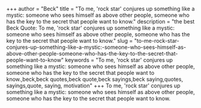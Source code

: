 +++
author = "Beck"
title = "To me, 'rock star' conjures up something like a mystic: someone who sees himself as above other people, someone who has the key to the secret that people want to know."
description = "the best Beck Quote: To me, 'rock star' conjures up something like a mystic: someone who sees himself as above other people, someone who has the key to the secret that people want to know."
slug = "to-me-rock-star-conjures-up-something-like-a-mystic:-someone-who-sees-himself-as-above-other-people-someone-who-has-the-key-to-the-secret-that-people-want-to-know"
keywords = "To me, 'rock star' conjures up something like a mystic: someone who sees himself as above other people, someone who has the key to the secret that people want to know.,beck,beck quotes,beck quote,beck sayings,beck saying,quotes, sayings,quote, saying, motivation"
+++
To me, 'rock star' conjures up something like a mystic: someone who sees himself as above other people, someone who has the key to the secret that people want to know.
